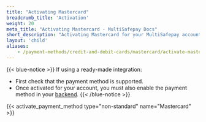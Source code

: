 ```yaml
---
title: "Activating Mastercard"
breadcrumb_title: 'Activation'
weight: 20
meta_title: "Activating Mastercard - MultiSafepay Docs"
short_description: "Activating Mastercard for your MultiSafepay account"
layout: 'child'
aliases: 
    - /payment-methods/credit-and-debit-cards/mastercard/activate-mastercard
---
```

{{< blue-notice >}} If using a ready-made integration: 

- First check that the payment method is supported. 
- Once activated for your account, you must also enable the payment method in your [backend](/glossaries/multisafepay-glossary/#backend).  {{< /blue-notice >}}

{{< activate_payment_method type="non-standard" name="Mastercard" >}}

